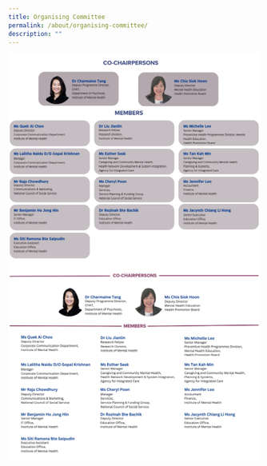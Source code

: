 ```yaml
---
title: Organising Committee
permalink: /about/organising-committee/
description: ""
---
```

![](/images/orccommv3.png)
![](/images/orgcommv2.png)